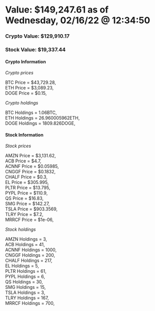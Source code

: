 # Value: $149,247.61 as of Wednesday, 02/16/22 @ 12:34:50 

### Crypto Value: $129,910.17

### Stock Value: $19,337.44

#### Crypto Information 
*Crypto prices* 

BTC Price = $43,729.28,  
ETH Price = $3,089.23,  
DOGE Price = $0.15,  


*Crypto holdings* 

BTC Holdings = 1.06BTC,  
ETH Holdings = 26.960005962ETH,  
DOGE Holdings = 1809.826DOGE,  


#### Stock Information 

*Stock prices* 

AMZN Price = $3,131.62,  
ACB Price = $4.7,  
ACNNF Price = $0.05985,  
CNGGF Price = $0.1832,  
CHALF Price = $0.3,  
EL Price = $305.995,  
PLTR Price = $13.795,  
PYPL Price = $110.9,  
QS Price = $16.83,  
SMG Price = $142.27,  
TSLA Price = $903.3569,  
TLRY Price = $7.2,  
MRRCF Price = $1e-06,  


*Stock holdings* 

AMZN Holdings = 3,  
ACB Holdings = 41,  
ACNNF Holdings = 1000,  
CNGGF Holdings = 200,  
CHALF Holdings = 217,  
EL Holdings = 5,  
PLTR Holdings = 61,  
PYPL Holdings = 6,  
QS Holdings = 30,  
SMG Holdings = 15,  
TSLA Holdings = 3,  
TLRY Holdings = 167,  
MRRCF Holdings = 700,  


